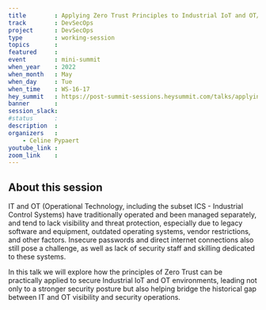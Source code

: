 ```yaml
---
title        : Applying Zero Trust Principles to Industrial IoT and OT/ICS
track        : DevSecOps
project      : DevSecOps
type         : working-session
topics       :
featured     :
event        : mini-summit
when_year    : 2022
when_month   : May
when_day     : Tue
when_time    : WS-16-17
hey_summit   : https://post-summit-sessions.heysummit.com/talks/applying-zero-trust-principles-to-industrial-iot-and-otics/
banner       : 
session_slack:
#status      : 
description  :
organizers   :
    - Celine Pypaert        
youtube_link : 
zoom_link    : 
---
```


## About this session
IT and OT (Operational Technology, including the subset ICS - Industrial Control Systems) have traditionally operated and been managed separately, and tend to lack visibility and threat protection, especially due to legacy software and equipment, outdated operating systems, vendor restrictions, and other factors. Insecure passwords and direct internet connections also still pose a challenge, as well as lack of security staff and skilling dedicated to these systems. 

In this talk we will explore how the principles of Zero Trust can be practically applied to secure Industrial IoT and OT environments, leading not only to a stronger security posture but also helping bridge the historical gap between IT and OT visibility and security operations.
